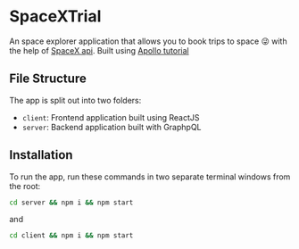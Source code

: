 # SpaceXTrial
An space explorer application that allows you to book trips to space 😜  with the help of [SpaceX api](https://github.com/r-spacex/SpaceX-API).
Built using [Apollo tutorial](http://apollographql.com/docs/tutorial/introduction.html)

## File Structure
The app is split out into two folders:
  - `client`: Frontend application built using ReactJS
  - `server`: Backend application built with GraphpQL


## Installation

To run the app, run these commands in two separate terminal windows from the root:

```bash
cd server && npm i && npm start
```

and

```bash
cd client && npm i && npm start
```
